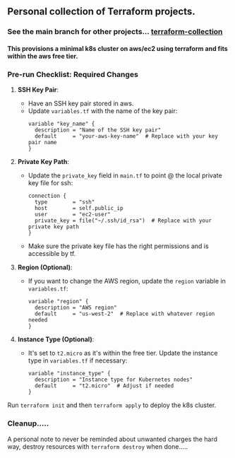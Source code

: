 ## Personal collection of Terraform projects.

### See the main branch for other projects... [terraform-collection](https://github.com/mkonji008/terraform-collection)

#### This provisions a minimal k8s cluster on aws/ec2 using terraform and fits within the aws   free tier.


### Pre-run Checklist: Required Changes

1. **SSH Key Pair**:
   - Have an SSH key pair stored in aws.
   - Update `variables.tf` with the name of the key pair:
     ```hcl
     variable "key_name" {
       description = "Name of the SSH key pair"
       default     = "your-aws-key-name"  # Replace with your key pair name
     }
     ```

2. **Private Key Path**:
   - Update the `private_key` field in `main.tf` to point @ the local private key file for ssh:
     ```hcl
     connection {
       type        = "ssh"
       host        = self.public_ip
       user        = "ec2-user"
       private_key = file("~/.ssh/id_rsa")  # Replace with your private key path
     }
     ```
   - Make sure the private key file has the right permissions and is accessible by tf.

3. **Region (Optional)**:
   - If you want to change the AWS region, update the `region` variable in `variables.tf`:
     ```hcl
     variable "region" {
       description = "AWS region"
       default     = "us-west-2"  # Replace with whatever region needed
     }
     ```

4. **Instance Type (Optional)**:
   - It's set to  `t2.micro` as it's within the free tier. Update the instance type in `variables.tf` if necessary:
     ```hcl
     variable "instance_type" {
       description = "Instance type for Kubernetes nodes"
       default     = "t2.micro"  # Adjust if needed
     }
     ```

Run `terraform init` and then `terraform apply` to deploy the k8s cluster.

### Cleanup.....
A personal note to never be reminded about unwanted charges the hard way, destroy resources with `terraform destroy` when done.....

